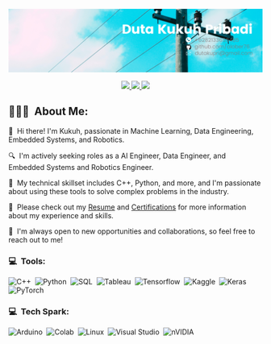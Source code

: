 <p align="center">
	<img src="assets/Duta Kukuh Pribadi.png">
</p>

<p align="center">
	<a href="https://www.linkedin.com/in/duta-kukuh-pribadi/">
		<img src="https://img.shields.io/badge/LinkedIn-0077B5?style=for-the-badge&logo=linkedin&logoColor=white" />
	</a>
    <a href="mailto:amankr1619@gmail.com">
		<img src="https://img.shields.io/badge/Gmail-D14836?style=for-the-badge&logo=gmail&logoColor=white" />
	</a>
    <a href="https://www.instagram.com/mortis_abelson/">
        <img src="https://img.shields.io/badge/Instagram-E4405F?style=for-the-badge&logo=instagram&logoColor=white" />
    </a>
</p>

## 👨🏻‍💻 &nbsp;About Me:

<p>👋 &nbsp;Hi there! I'm Kukuh, passionate in Machine Learning, Data Engineering, Embedded Systems, and Robotics.</p>
<p>🔍 &nbsp;I'm actively seeking roles as a AI Engineer, Data Engineer, and Embedded Systems and Robotics Engineer.</p>
<p>🚀 &nbsp;My technical skillset includes  C++, Python, and more, and I'm passionate about using these tools to solve complex problems in the industry.</p>
<p>📄 &nbsp;Please check out my <a href="https://drive.google.com/file/d/18MhO-F-YVpq1jUpEf_yLRWvWx4yFkQP4/view?usp=sharing">Resume</a>  and <a href="https://drive.google.com/drive/folders/1iygmtg9w6o_Bh_mIC08yDi-ehe7pw2Cc?usp=sharing">Certifications</a> for more information about my experience and skills.</p>
<p>🤝 &nbsp;I'm always open to new opportunities and collaborations, so feel free to reach out to me!</p>

### 💻 &nbsp;Tools:

![C++](https://img.shields.io/badge/c++-%2300599C.svg?style=for-the-badge&logo=c%2B%2B&logoColor=white)&nbsp;
![Python](https://img.shields.io/badge/python-3670A0?style=for-the-badge&logo=python&logoColor=ffdd54)&nbsp;
![SQL](https://img.shields.io/badge/MySQL-00000F?style=for-the-badge&logo=mysql&logoColor=white)&nbsp;
![Tableau](https://img.shields.io/badge/Tableau-E97627?style=for-the-badge&logo=Tableau&logoColor=white)&nbsp;
![Tensorflow](https://img.shields.io/badge/TensorFlow-FF6F00?style=for-the-badge&logo=tensorflow&logoColor=white)&nbsp;
![Kaggle](https://img.shields.io/badge/Kaggle-20BEFF?style=for-the-badge&logo=Kaggle&logoColor=white)&nbsp;
![Keras](https://img.shields.io/badge/Keras-%23D00000.svg?style=for-the-badge&logo=Keras&logoColor=white)&nbsp;
![PyTorch](https://img.shields.io/badge/PyTorch-%23EE4C2C.svg?style=for-the-badge&logo=PyTorch&logoColor=white)&nbsp;

### 💻 &nbsp;Tech Spark:

![Arduino](https://img.shields.io/badge/Arduino_IDE-00979D?style=for-the-badge&logo=arduino&logoColor=white)&nbsp;
![Colab](https://img.shields.io/badge/Colab-F9AB00?style=for-the-badge&logo=googlecolab&color=525252)&nbsp;
![Linux](https://img.shields.io/badge/Linux-FCC624?style=for-the-badge&logo=linux&logoColor=black)&nbsp;
![Visual Studio](https://img.shields.io/badge/Visual_Studio-5C2D91?style=for-the-badge&logo=visual%20studio&logoColor=white)&nbsp;
![nVIDIA](https://img.shields.io/badge/nVIDIA-%2376B900.svg?style=for-the-badge&logo=nVIDIA&logoColor=white)&nbsp;
